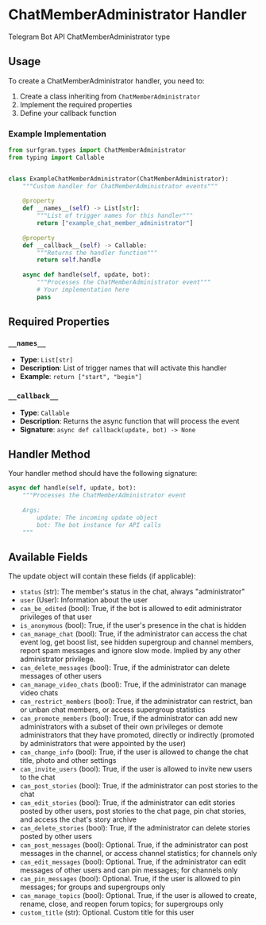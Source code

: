# ChatMemberAdministrator Handler

Telegram Bot API ChatMemberAdministrator type

## Usage

To create a ChatMemberAdministrator handler, you need to:

1. Create a class inheriting from `ChatMemberAdministrator`
2. Implement the required properties
3. Define your callback function

### Example Implementation

```python
from surfgram.types import ChatMemberAdministrator
from typing import Callable


class ExampleChatMemberAdministrator(ChatMemberAdministrator):
    """Custom handler for ChatMemberAdministrator events"""
    
    @property
    def __names__(self) -> List[str]:
        """List of trigger names for this handler"""
        return ["example_chat_member_administrator"]
    
    @property
    def __callback__(self) -> Callable:
        """Returns the handler function"""
        return self.handle
    
    async def handle(self, update, bot):
        """Processes the ChatMemberAdministrator event"""
        # Your implementation here
        pass
```

## Required Properties

### `__names__`
- **Type**: `List[str]`
- **Description**: List of trigger names that will activate this handler
- **Example**: `return ["start", "begin"]`

### `__callback__`
- **Type**: `Callable`
- **Description**: Returns the async function that will process the event
- **Signature**: `async def callback(update, bot) -> None`

## Handler Method

Your handler method should have the following signature:

```python
async def handle(self, update, bot):
    """Processes the ChatMemberAdministrator event
    
    Args:
        update: The incoming update object
        bot: The bot instance for API calls
    """
```

## Available Fields

The update object will contain these fields (if applicable):

- `status` (str): The member's status in the chat, always "administrator"
- `user` (User): Information about the user
- `can_be_edited` (bool): True, if the bot is allowed to edit administrator privileges of that user
- `is_anonymous` (bool): True, if the user's presence in the chat is hidden
- `can_manage_chat` (bool): True, if the administrator can access the chat event log, get boost list, see hidden supergroup and channel members, report spam messages and ignore slow mode. Implied by any other administrator privilege.
- `can_delete_messages` (bool): True, if the administrator can delete messages of other users
- `can_manage_video_chats` (bool): True, if the administrator can manage video chats
- `can_restrict_members` (bool): True, if the administrator can restrict, ban or unban chat members, or access supergroup statistics
- `can_promote_members` (bool): True, if the administrator can add new administrators with a subset of their own privileges or demote administrators that they have promoted, directly or indirectly (promoted by administrators that were appointed by the user)
- `can_change_info` (bool): True, if the user is allowed to change the chat title, photo and other settings
- `can_invite_users` (bool): True, if the user is allowed to invite new users to the chat
- `can_post_stories` (bool): True, if the administrator can post stories to the chat
- `can_edit_stories` (bool): True, if the administrator can edit stories posted by other users, post stories to the chat page, pin chat stories, and access the chat's story archive
- `can_delete_stories` (bool): True, if the administrator can delete stories posted by other users
- `can_post_messages` (bool): Optional. True, if the administrator can post messages in the channel, or access channel statistics; for channels only
- `can_edit_messages` (bool): Optional. True, if the administrator can edit messages of other users and can pin messages; for channels only
- `can_pin_messages` (bool): Optional. True, if the user is allowed to pin messages; for groups and supergroups only
- `can_manage_topics` (bool): Optional. True, if the user is allowed to create, rename, close, and reopen forum topics; for supergroups only
- `custom_title` (str): Optional. Custom title for this user
